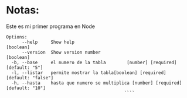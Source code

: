 # Notas:

Este es mi primer programa en Node

````
Options:
      --help     Show help                                             [boolean]
      --version  Show version number                                   [boolean]
  -b, --base     el numero de la tabla        [number] [required] [default: "5"]
  -l, --listar   permite mostrar la tabla[boolean] [required] [default: "false"]
  -h, --hasta    hasta que numero se multiplica [number] [required] [default: "10"]
                                             ````